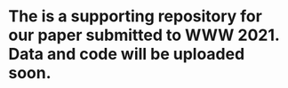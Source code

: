 # The is a supporting repository for our paper submitted to WWW 2021. Data and code will be uploaded soon.
